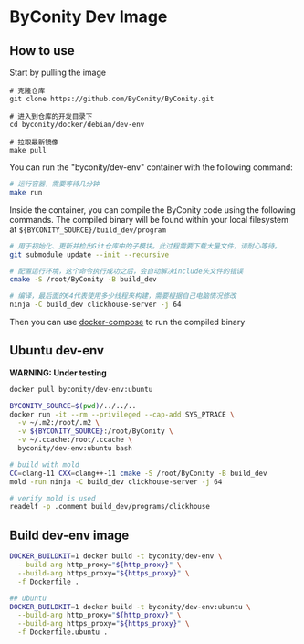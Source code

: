 # ByConity Dev Image

## How to use

Start by pulling the image
```
# 克隆仓库
git clone https://github.com/ByConity/ByConity.git 

# 进入到仓库的开发目录下
cd byconity/docker/debian/dev-env

# 拉取最新镜像
make pull
```

You can run the "byconity/dev-env" container with the following command:
```bash
# 运行容器，需要等待几分钟
make run
```


Inside the container, you can compile the ByConity code using the following commands.
The compiled binary will be found within your local filesystem at `${BYCONITY_SOURCE}/build_dev/program`
```bash
# 用于初始化、更新并检出Git仓库中的子模块。此过程需要下载大量文件，请耐心等待。
git submodule update --init --recursive

# 配置运行环境，这个命令执行成功之后，会自动解决include头文件的错误
cmake -S /root/ByConity -B build_dev

# 编译，最后面的64代表使用多少线程来构建，需要根据自己电脑情况修改
ninja -C build_dev clickhouse-server -j 64
```
Then you can use [docker-compose](../../docker-compose/README.md) to run the compiled binary

## Ubuntu dev-env
**WARNING: Under testing**

```bash
docker pull byconity/dev-env:ubuntu

BYCONITY_SOURCE=$(pwd)/../../..
docker run -it --rm --privileged --cap-add SYS_PTRACE \
  -v ~/.m2:/root/.m2 \
  -v ${BYCONITY_SOURCE}:/root/ByConity \
  -v ~/.ccache:/root/.ccache \
  byconity/dev-env:ubuntu bash

# build with mold
CC=clang-11 CXX=clang++-11 cmake -S /root/ByConity -B build_dev
mold -run ninja -C build_dev clickhouse-server -j 64

# verify mold is used
readelf -p .comment build_dev/programs/clickhouse
```


## Build dev-env image
```bash
DOCKER_BUILDKIT=1 docker build -t byconity/dev-env \
  --build-arg http_proxy="${http_proxy}" \
  --build-arg https_proxy="${https_proxy}" \
  -f Dockerfile .

## ubuntu
DOCKER_BUILDKIT=1 docker build -t byconity/dev-env:ubuntu \
  --build-arg http_proxy="${http_proxy}" \
  --build-arg https_proxy="${https_proxy}" \
  -f Dockerfile.ubuntu .
```
